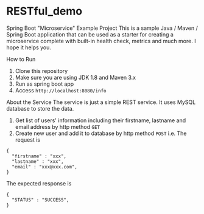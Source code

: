 # RESTful_demo
Spring Boot "Microservice" Example Project
This is a sample Java / Maven / Spring Boot application that can be used as a starter for creating a microservice complete with built-in health check, metrics and much more. I hope it helps you.

How to Run
1. Clone this repository
2. Make sure you are using JDK 1.8 and Maven 3.x
3. Run as spring boot app
4. Access `http://localhost:8080/info`

About the Service
The service is just a simple REST service. It uses MySQL database to store the data.

1. Get list of users' information including their firstname, lastname and email address by http method `GET`
2. Create new user and add it to database by http method `POST`
i.e. The request is
```
{
  "firstname" : "xxx",
  "lastname" : "xxx",
  "email" : "xxx@xxx.com",
}
```
The expected response is 
```
{
  "STATUS" : "SUCCESS",
}
```
